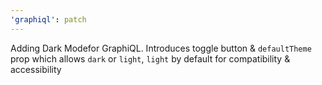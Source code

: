```yaml
---
'graphiql': patch
---
```


Adding Dark Modefor GraphiQL. Introduces toggle button & `defaultTheme` prop which allows `dark` or `light`, `light` by default for compatibility & accessibility
